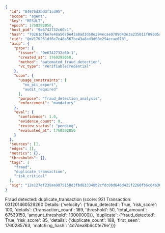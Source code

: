 ```json
{
  "id": "84976d2bd3f1cd95",
  "scope": "agent",
  "key": "RESULT",
  "epoch": 1760292050,
  "host_pid": "9e6742732c60:1",
  "hash": "70261df6e7e48a567be43a8ad3d60e294ecae0789d43e3a235011f89605aa4bc",
  "cid": "QmV170261df6e7e48a567be43a8ad3d60e294ecae078",
  "aicp": {
    "prov": {
      "issuer": "9e6742732c60:1",
      "created_at": 1760292050,
      "method": "automated_fraud_detection",
      "vc_type": "VerifiableCredential"
    },
    "ucon": {
      "usage_constraints": [
        "no_pii_export",
        "audit_required"
      ],
      "purpose": "fraud_detection_analysis",
      "enforcement": "mandatory"
    },
    "eval": {
      "confidence": 1.0,
      "evidence_count": 0,
      "review_status": "pending",
      "evaluated_at": 1760292050
    }
  },
  "sources": [],
  "edges": [],
  "metrics": {},
  "thresholds": {},
  "tags": [
    "fraud",
    "duplicate_transaction",
    "risk_critical"
  ],
  "sig": "12e127ef238aa9075158d3fbd833340b2cfdc0bd646d425f2260fb6c64b30e9b"
}
```

Fraud detected: duplicate_transaction (score: 92)
Transaction: 031201460526260
Details: {'velocity': {'fraud_detected': True, 'risk_score': 100, 'details': {'transaction_count': 189, 'threshold': 50, 'total_amount': 67539150, 'amount_threshold': 10000000}}, 'duplicate': {'fraud_detected': True, 'risk_score': 85, 'details': {'duplicate_count': 188, 'first_seen': 1760285763, 'matching_hash': '4d7dea8b6c0fe79e'}}}
